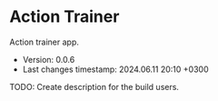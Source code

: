 <!--
@since 2024.02.10, 21:29
@changed 2024.02.10, 21:29
-->

# Action Trainer

Action trainer app.

- Version: 0.0.6
- Last changes timestamp: 2024.06.11 20:10 +0300

TODO: Create description for the build users.
